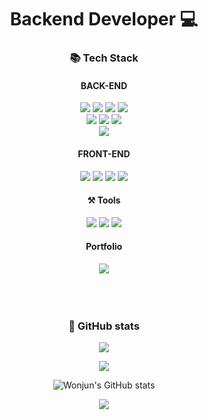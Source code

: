 <div align=center>

# Backend Developer 💻

<div align=center><h3>📚 Tech Stack</h3></div>

<div align=center> 

  <h4>BACK-END</h4>
  <img src="https://img.shields.io/badge/java-007396?style=for-the-badge&logo=java&logoColor=white">
  <img src="https://img.shields.io/badge/oracle-F80000?style=for-the-badge&logo=oracle&logoColor=white">
  <img src="https://img.shields.io/badge/gradle-02303A?style=for-the-badge&logo=gradle&logoColor=white">
  <img src="https://img.shields.io/badge/axios-000000?style=for-the-badge&logo=axios&logoColor=white">

  <br>
  
  <img src="https://img.shields.io/badge/spring-6DB33F?style=for-the-badge&logo=spring&logoColor=white">
  <img src="https://img.shields.io/badge/springboot-6DB33F?style=for-the-badge&logo=springboot&logoColor=white"> 
  <img src="https://img.shields.io/badge/springsecurity-6DB33F?style=for-the-badge&logo=springsecurity&logoColor=white">

  <br>
  
  <img src="https://img.shields.io/badge/thymeleaf-005F0F?style=for-the-badge&logo=thymeleaf&logoColor=white">
  
  <br>
  
  <h4>FRONT-END</h4>
  <img src="https://img.shields.io/badge/html5-E34F26?style=for-the-badge&logo=html5&logoColor=white"> 
  <img src="https://img.shields.io/badge/css-1572B6?style=for-the-badge&logo=css3&logoColor=white">
  <img src="https://img.shields.io/badge/javascript-F7DF1E?style=for-the-badge&logo=javascript&logoColor=black"> 
  <img src="https://img.shields.io/badge/bootstrap-7952B3?style=for-the-badge&logo=bootstrap&logoColor=white">
  
  <br>

  <h4>⚒️ Tools</h4>
  <img src="https://img.shields.io/badge/github-181717?style=for-the-badge&logo=github&logoColor=white">
  <img src="https://img.shields.io/badge/git-F05032?style=for-the-badge&logo=git&logoColor=white">
  <img src="https://img.shields.io/badge/eclipse-2C2255?style=for-the-badge&logo=eclipse&logoColor=white">

  <br>

  <h4>Portfolio</h4>
  <img src="https://img.shields.io/badge/blog-000000?style=for-the-badge&logo=blogger&logoColor=white"> 
  
  
  <br>
  
  
  <br>
</div>

<br>
<br>

<div align=center><h3>📜 GitHub stats</h3></div>

<a href="https://github.com/WonjunS"><img src="https://hits.seeyoufarm.com/api/count/incr/badge.svg?url=https%3A%2F%2Fgithub.com%2Fseondal&count_bg=%23000000&title_bg=%23000000&icon=github.svg&icon_color=%23E7E7E7&title=GitHub&edge_flat=false)"/></a>


<img src="https://github-readme-stats.vercel.app/api/top-langs/?username=WonjunS&layout=compact">

![Wonjun's GitHub stats](https://github-readme-stats.vercel.app/api?username=WonjunS&show_icons=true&theme=radical)

<img src="https://mazassumnida.wtf/api/v2/generate_badge?boj=seowj0710">

</div>

